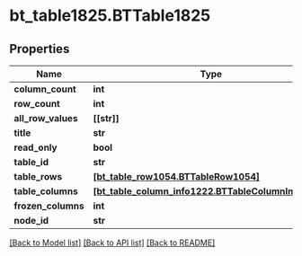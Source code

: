 # bt_table1825.BTTable1825

## Properties
Name | Type | Description | Notes
------------ | ------------- | ------------- | -------------
**column_count** | **int** |  | [optional] 
**row_count** | **int** |  | [optional] 
**all_row_values** | **[[str]]** |  | [optional] 
**title** | **str** |  | [optional] 
**read_only** | **bool** |  | [optional] 
**table_id** | **str** |  | [optional] 
**table_rows** | [**[bt_table_row1054.BTTableRow1054]**](BTTableRow1054.md) |  | [optional] 
**table_columns** | [**[bt_table_column_info1222.BTTableColumnInfo1222]**](BTTableColumnInfo1222.md) |  | [optional] 
**frozen_columns** | **int** |  | [optional] 
**node_id** | **str** |  | [optional] 

[[Back to Model list]](../README.md#documentation-for-models) [[Back to API list]](../README.md#documentation-for-api-endpoints) [[Back to README]](../README.md)


